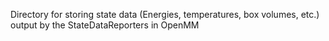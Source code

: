Directory for storing state data (Energies, temperatures, box volumes, etc.) output by the StateDataReporters in OpenMM
